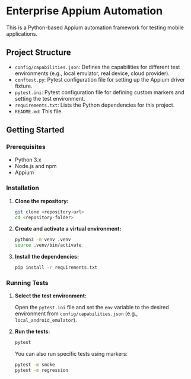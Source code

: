 # Enterprise Appium Automation

This is a Python-based Appium automation framework for testing mobile applications.

## Project Structure

- `config/capabilities.json`: Defines the capabilities for different test environments (e.g., local emulator, real device, cloud provider).
- `conftest.py`: Pytest configuration file for setting up the Appium driver fixture.
- `pytest.ini`: Pytest configuration file for defining custom markers and setting the test environment.
- `requirements.txt`: Lists the Python dependencies for this project.
- `README.md`: This file.

## Getting Started

### Prerequisites

- Python 3.x
- Node.js and npm
- Appium

### Installation

1. **Clone the repository:**

   ```bash
   git clone <repository-url>
   cd <repository-folder>
   ```

2. **Create and activate a virtual environment:**

   ```bash
   python3 -m venv .venv
   source .venv/bin/activate
   ```

3. **Install the dependencies:**

   ```bash
   pip install -r requirements.txt
   ```

### Running Tests

1. **Select the test environment:**

   Open the `pytest.ini` file and set the `env` variable to the desired environment from `config/capabilities.json` (e.g., `local_android_emulator`).

2. **Run the tests:**

   ```bash
   pytest
   ```

   You can also run specific tests using markers:

   ```bash
   pytest -m smoke
   pytest -m regression
   ```
